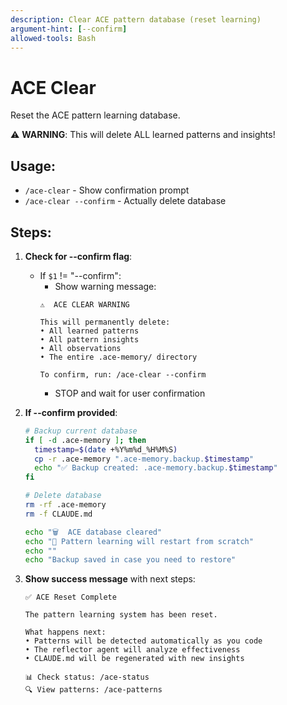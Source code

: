 ```yaml
---
description: Clear ACE pattern database (reset learning)
argument-hint: [--confirm]
allowed-tools: Bash
---
```


# ACE Clear

Reset the ACE pattern learning database.

⚠️ **WARNING**: This will delete ALL learned patterns and insights!

## Usage:
- `/ace-clear` - Show confirmation prompt
- `/ace-clear --confirm` - Actually delete database

## Steps:

1. **Check for --confirm flag**:
   - If `$1` != "--confirm":
     - Show warning message:
     ```
     ⚠️  ACE CLEAR WARNING

     This will permanently delete:
     • All learned patterns
     • All pattern insights
     • All observations
     • The entire .ace-memory/ directory

     To confirm, run: /ace-clear --confirm
     ```
     - STOP and wait for user confirmation

2. **If --confirm provided**:
   ```bash
   # Backup current database
   if [ -d .ace-memory ]; then
     timestamp=$(date +%Y%m%d_%H%M%S)
     cp -r .ace-memory ".ace-memory.backup.$timestamp"
     echo "✅ Backup created: .ace-memory.backup.$timestamp"
   fi

   # Delete database
   rm -rf .ace-memory
   rm -f CLAUDE.md

   echo "🗑️  ACE database cleared"
   echo "📝 Pattern learning will restart from scratch"
   echo ""
   echo "Backup saved in case you need to restore"
   ```

3. **Show success message** with next steps:
   ```
   ✅ ACE Reset Complete

   The pattern learning system has been reset.

   What happens next:
   • Patterns will be detected automatically as you code
   • The reflector agent will analyze effectiveness
   • CLAUDE.md will be regenerated with new insights

   📊 Check status: /ace-status
   🔍 View patterns: /ace-patterns
   ```
